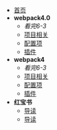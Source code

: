 * [首页](/project/ "这里设置title的内容")
* **webpack4.0**  
    - *看完6-3*
    * [项目相关](/project/Webpack4.0/项目相关)
    * [配置项](/project/Webpack4.0/配置项)
    * [插件](/project/Webpack4.0/插件)
* **webpack4**  
    - *看完6-3*
    * [项目相关](/project/Webpack4/项目相关)
    * [配置项](/project/Webpack4/配置项)
    * [插件](/project/Webpack4/插件)
* **红宝书**  
    * [导读](/project/红宝书/导读)
    * [导读](/project/红宝书/插件)